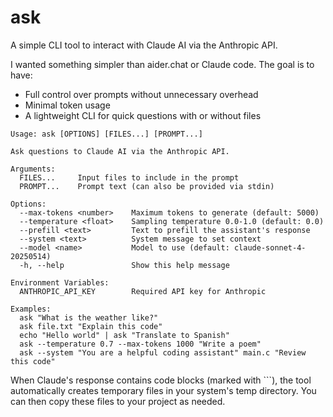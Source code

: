 # ask

A simple CLI tool to interact with Claude AI via the Anthropic API.

I wanted something simpler than aider.chat or Claude code. The goal is to have:
- Full control over prompts without unnecessary overhead
- Minimal token usage
- A lightweight CLI for quick questions with or without files

```
Usage: ask [OPTIONS] [FILES...] [PROMPT...]

Ask questions to Claude AI via the Anthropic API.

Arguments:
  FILES...     Input files to include in the prompt
  PROMPT...    Prompt text (can also be provided via stdin)

Options:
  --max-tokens <number>    Maximum tokens to generate (default: 5000)
  --temperature <float>    Sampling temperature 0.0-1.0 (default: 0.0)
  --prefill <text>         Text to prefill the assistant's response
  --system <text>          System message to set context
  --model <name>           Model to use (default: claude-sonnet-4-20250514)
  -h, --help               Show this help message

Environment Variables:
  ANTHROPIC_API_KEY        Required API key for Anthropic

Examples:
  ask "What is the weather like?"
  ask file.txt "Explain this code"
  echo "Hello world" | ask "Translate to Spanish"
  ask --temperature 0.7 --max-tokens 1000 "Write a poem"
  ask --system "You are a helpful coding assistant" main.c "Review this code"
```

When Claude's response contains code blocks (marked with ```), the tool automatically creates temporary files in your system's temp directory. You can then copy these files to your project as needed.
